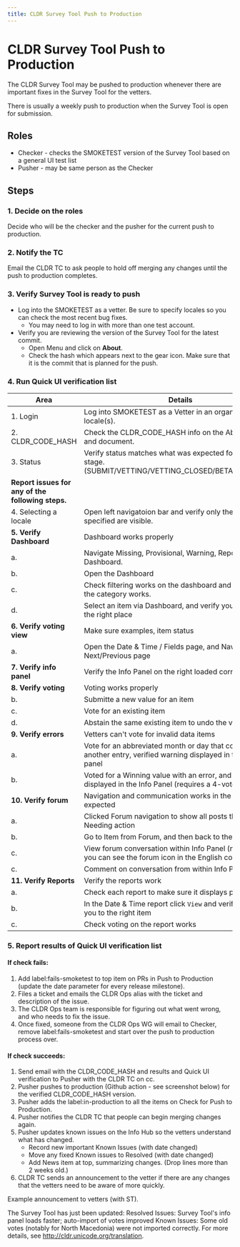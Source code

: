 ```yaml
---
title: CLDR Survey Tool Push to Production
---
```


# CLDR Survey Tool Push to Production

The CLDR Survey Tool may be pushed to production whenever there are important fixes in the Survey Tool for the vetters.

There is usually a weekly push to production when the Survey Tool is open for submission.

## Roles
   - Checker - checks the SMOKETEST version of the Survey Tool based on a general UI test list
   - Pusher - may be same person as the Checker

## Steps

### 1. Decide on the roles

Decide who will be the checker and the pusher for the current push to production.

### 2. Notify the TC

Email the CLDR TC to ask people to hold off merging any changes until the push to production completes.

### 3. Verify Survey Tool is ready to push

   - Log into the SMOKETEST as a vetter. Be sure to specify locales so you can check the most recent bug fixes.
     - You may need to log in with more than one test account.
   - Verify you are reviewing the version of the Survey Tool for the latest commit.
     - Open Menu and click on **About**.
     - Check the hash which appears next to the gear icon. Make sure that it is the commit that is planned for the push.

### 4. Run Quick UI verification list

| Area                          | Details                                                                          |
| ----------------------------- |--------------------------------------------------------------------------------- |
| 1. Login                      |Log into SMOKETEST as a Vetter in an organization and locale(s).                  |
| 2. CLDR_CODE_HASH             |Check the CLDR_CODE_HASH info on the About page and document.                     |
| 3. Status                     |Verify status matches what was expected for the current stage. (SUBMIT/VETTING/VETTING_CLOSED/BETA/READONLY) |
| **Report issues for any of the following steps.** |                                                              |
| 4. Selecting a locale         |Open left navigatoion bar and verify only the locales you specified are visible.  |
| **5. Verify Dashboard**       |Dashboard works properly                                                          |
|    a.                         |Navigate Missing, Provisional, Warning, Reports via Dashboard.                    |  
|    b.                         |Open the Dashboard                                                                | 
|    c.                         |Check filtering works on the dashboard and clicking on the category works.        |
|    d.                         |Select an item via Dashboard, and verify you are taken to the right place         |
| **6. Verify voting view**     |Make sure examples, item status                                                   |
|    a.                         |Open the Date & Time / Fields page, and Navigate to Next/Previous page            |
| **7. Verify info panel**      |Verify the Info Panel on the right loaded correctly                               |
| **8. Verify voting**          |Voting works properly                                                             |
|    b.                         |Submitte a new value for an item                                                  |
|    c.                         |Vote for an existing item                                                         |
|    d.                         |Abstain the same existing item to undo the vote                                   | 
| **9. Verify errors**          |Vetters can't vote for invalid data items                                         |
|    a.                         |Vote for an abbreviated month or day that conflicts with another entry, verified warning displayed in the info panel |
|    b.                         |Voted for a Winning value with an error, and see error displayed in the Info Panel (requires a 4-vote locale) |
| **10. Verify forum**          |Navigation and communication works in the forum as expected                       |
|    a.                         |Clicked Forum navigation to show all posts that are Needing action                |
|    b.                         |Go to Item from Forum, and then back to the forum                                 |
|    c.                         |View forum conversation within Info Panel (make sure you can see the forum icon in the English column |
|    c.                         |Comment on conversation from within Info Panel                                    |
| **11. Verify Reports**        |Verify the reports work                                                           |         
|    a.                         |Check each report to make sure it displays properly                               |
|    b.                         |In the Date & Time report click `View` and verify it takes you to the right item  |
|    c.                         |Check voting on the report works                                                  |

### 5. Report results of Quick UI verification list

#### If check fails:

1. Add label:fails-smoketest to top item on PRs in Push to Production (update the date parameter for every release milestone).
2. Files a ticket and emails the CLDR Ops alias with the ticket and description of the issue.
3. The CLDR Ops team is responsible for figuring out what went wrong, and who needs to fix the issue.
4. Once fixed, someone from the CLDR Ops WG will email to Checker, remove label:fails-smoketest and start over the push to production process over.

#### If check succeeds:

1. Send email with the CLDR_CODE_HASH and results and Quick UI verification to Pusher with the CLDR TC on cc.
2. Pusher pushes to production (Github action - see screenshot below) for the verified CLDR_CODE_HASH version.
3. Pusher adds the label:in-production to all the items on Check for Push to Production.
4. Pusher notifies the CLDR TC that people can begin merging changes again.
5. Pusher updates known issues on the Info Hub so the vetters understand what has changed.
   - Record new important Known Issues (with date changed)
   - Move any fixed Known issues to Resolved (with date changed)
   - Add News item at top, summarizing changes. (Drop lines more than 2 weeks old.)
6. CLDR TC sends an announcement to the vetter if there are any changes that the vetters need to be aware of more quickly.

Example announcement to vetters (with ST).

The Survey Tool has just been updated:
Resolved Issues: Survey Tool's info panel loads faster; auto-import of votes improved
Known Issues: Some old votes (notably for North Macedonia) were not imported correctly.
For more details, see http://cldr.unicode.org/translation.
